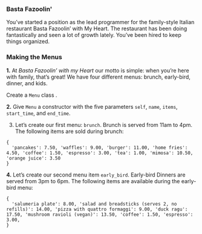 ### Basta Fazoolin'

You’ve started a position as the lead programmer for the family-style Italian restaurant Basta Fazoolin’ with My Heart. The restaurant has been doing fantastically and seen a lot of growth lately. You’ve been hired to keep things organized.

### Making the Menus

**1.** At *Basta Fazoolin’ with my Heart* our motto is simple: when you’re here with family, that’s great! We have four different menus: brunch, early-bird, dinner, and kids.

Create a `Menu` class .

**2.** Give `Menu` a constructor with the five parameters `self`, `name`, `items`, `start_time`, and `end_time`.

3. Let’s create our first menu: `brunch`. Brunch is served from 11am to 4pm. The following items are sold during brunch:

```
{
  'pancakes': 7.50, 'waffles': 9.00, 'burger': 11.00, 'home fries': 4.50, 'coffee': 1.50, 'espresso': 3.00, 'tea': 1.00, 'mimosa': 10.50, 'orange juice': 3.50
}
```

**4.** Let’s create our second menu item `early_bird`. Early-bird Dinners are served from 3pm to 6pm. The following items are available during the early-bird menu:

```
{
  'salumeria plate': 8.00, 'salad and breadsticks (serves 2, no refills)': 14.00, 'pizza with quattro formaggi': 9.00, 'duck ragu': 17.50, 'mushroom ravioli (vegan)': 13.50, 'coffee': 1.50, 'espresso': 3.00,
}
```

